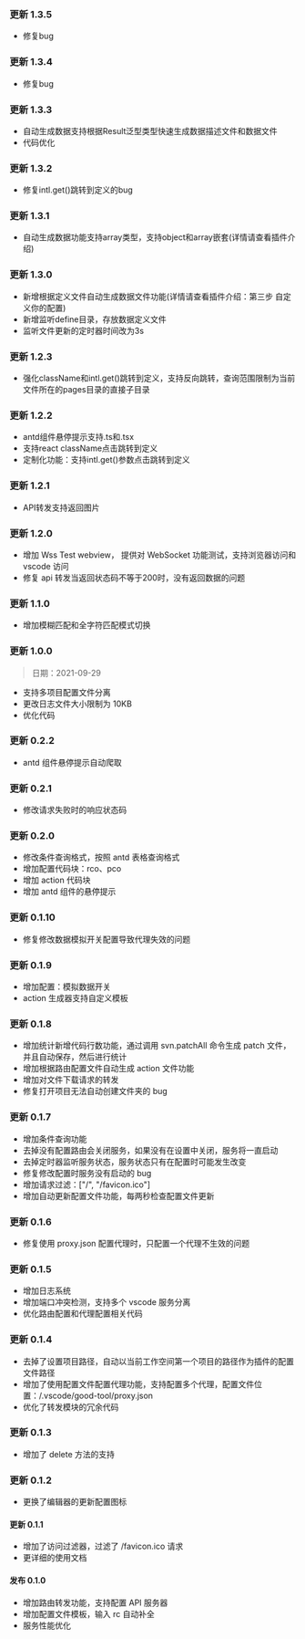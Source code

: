 ### 更新 1.3.5
- 修复bug

### 更新 1.3.4
- 修复bug

### 更新 1.3.3
- 自动生成数据支持根据Result<T>泛型类型快速生成数据描述文件和数据文件
- 代码优化

### 更新 1.3.2
- 修复intl.get()跳转到定义的bug

### 更新 1.3.1
- 自动生成数据功能支持array类型，支持object和array嵌套(详情请查看插件介绍)

### 更新 1.3.0
- 新增根据定义文件自动生成数据文件功能(详情请查看插件介绍：第三步 自定义你的配置)
- 新增监听define目录，存放数据定义文件
- 监听文件更新的定时器时间改为3s

### 更新 1.2.3
- 强化className和intl.get()跳转到定义，支持反向跳转，查询范围限制为当前文件所在的pages目录的直接子目录

### 更新 1.2.2
- antd组件悬停提示支持.ts和.tsx
- 支持react className点击跳转到定义
- 定制化功能：支持intl.get()参数点击跳转到定义

### 更新 1.2.1
- API转发支持返回图片

### 更新 1.2.0

- 增加 Wss Test webview， 提供对 WebSocket 功能测试，支持浏览器访问和 vscode 访问
- 修复 api 转发当返回状态码不等于200时，没有返回数据的问题

### 更新 1.1.0

- 增加模糊匹配和全字符匹配模式切换

### 更新 1.0.0

> 日期：2021-09-29

- 支持多项目配置文件分离
- 更改日志文件大小限制为 10KB
- 优化代码

### 更新 0.2.2

- antd 组件悬停提示自动爬取

### 更新 0.2.1

- 修改请求失败时的响应状态码

### 更新 0.2.0

- 修改条件查询格式，按照 antd 表格查询格式
- 增加配置代码块：rco、pco
- 增加 action 代码块
- 增加 antd 组件的悬停提示

### 更新 0.1.10

- 修复修改数据模拟开关配置导致代理失效的问题

### 更新 0.1.9

- 增加配置：模拟数据开关
- action 生成器支持自定义模板

### 更新 0.1.8

- 增加统计新增代码行数功能，通过调用 svn.patchAll 命令生成 patch 文件，并且自动保存，然后进行统计
- 增加根据路由配置文件自动生成 action 文件功能
- 增加对文件下载请求的转发
- 修复打开项目无法自动创建文件夹的 bug

### 更新 0.1.7

- 增加条件查询功能
- 去掉没有配置路由会关闭服务，如果没有在设置中关闭，服务将一直启动
- 去掉定时器监听服务状态，服务状态只有在配置时可能发生改变
- 修复修改配置时服务没有启动的 bug
- 增加请求过滤：["/", "/favicon.ico"]
- 增加自动更新配置文件功能，每两秒检查配置文件更新

### 更新 0.1.6

- 修复使用 proxy.json 配置代理时，只配置一个代理不生效的问题

### 更新 0.1.5

- 增加日志系统
- 增加端口冲突检测，支持多个 vscode 服务分离
- 优化路由配置和代理配置相关代码

### 更新 0.1.4

- 去掉了设置项目路径，自动以当前工作空间第一个项目的路径作为插件的配置文件路径
- 增加了使用配置文件配置代理功能，支持配置多个代理，配置文件位置：/.vscode/good-tool/proxy.json
- 优化了转发模块的冗余代码

### 更新 0.1.3

- 增加了 delete 方法的支持

### 更新 0.1.2

- 更换了编辑器的更新配置图标

#### 更新 0.1.1

- 增加了访问过滤器，过滤了 /favicon.ico 请求
- 更详细的使用文档

#### 发布 0.1.0

- 增加路由转发功能，支持配置 API 服务器
- 增加配置文件模板，输入 rc 自动补全
- 服务性能优化
